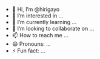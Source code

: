 - 👋 Hi, I’m @hirigayo
- 👀 I’m interested in ...
- 🌱 I’m currently learning ...
- 💞️ I’m looking to collaborate on ...
- 📫 How to reach me ...
- 😄 Pronouns: ...
- ⚡ Fun fact: ...

<!---
hirigayo/hirigayo is a ✨ special ✨ repository because its `README.md` (this file) appears on your GitHub profile.
You can click the Preview link to take a look at your changes.
--->
